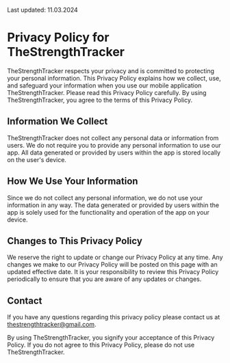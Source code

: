 Last updated: 11.03.2024

# Privacy Policy for TheStrengthTracker
TheStrengthTracker respects your privacy and is committed to protecting your personal information. This Privacy Policy explains how we collect, use, and safeguard your information when you use our mobile application TheStrengthTracker. Please read this Privacy Policy carefully. By using TheStrengthTracker, you agree to the terms of this Privacy Policy.
## Information We Collect
TheStrengthTracker does not collect any personal data or information from users. We do not require you to provide any personal information to use our app. All data generated or provided by users within the app is stored locally on the user's device.
## How We Use Your Information
Since we do not collect any personal information, we do not use your information in any way. The data generated or provided by users within the app is solely used for the functionality and operation of the app on your device.
## Changes to This Privacy Policy
We reserve the right to update or change our Privacy Policy at any time. Any changes we make to our Privacy Policy will be posted on this page with an updated effective date. It is your responsibility to review this Privacy Policy periodically to ensure that you are aware of any updates or changes.
## Contact
If you have any questions regarding this privacy policy please contact us at thestrengthtracker@gmail.com.

By using TheStrengthTracker, you signify your acceptance of this Privacy Policy. If you do not agree to this Privacy Policy, please do not use TheStrengthTracker.
